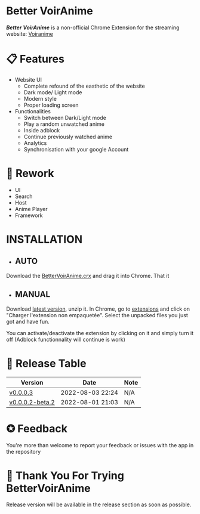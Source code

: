 # Better VoirAnime

___Better VoirAnime___  is a non-official Chrome Extension for the streaming website: [Voiranime](https://voiranime.com)

# 📋 Features
- Website UI
    - Complete refound of the easthetic of the website
    - Dark mode/ Light mode
    - Modern style
    - Proper loading screen
- Functionalities
    - Switch between Dark/Light mode
    - Play a random unwatched anime
    - Inside adblock
    - Continue previously watched anime
    - Analytics
    - Synchronisation with your google Account

# 🧰 Rework
- UI
- Search
- Host
- Anime Player
- Framework

# INSTALLATION

- AUTO
    -

Download the [BetterVoirAnime.crx](https://github.com/Mallow-x/BetterVoirAnime/releases/latest) and drag it into Chrome. That it

- MANUAL
    -
Download [latest version](https://github.com/Mallow-x/BetterVoirAnime/releases/latest), unzip it.
In Chrome, go to [extensions](chrome://extensions) and click on "Charger l'extension non empaquetée". Select the unpacked files you just got and have fun.

You can activate/deactivate the extension by clicking on it and simply turn it off (Adblock functionnality will continue is work)

# 📅 Release Table

 Version | Date | Note 
 --------|------|-----
 [v0.0.0.3](https://github.com/Mallow-x/BetterVoirAnime/releases/tag/v0.0.0.3)|2022-08-03 22:24|N/A
 [v0.0.0.2-beta.2](https://github.com/Mallow-x/BetterVoirAnime/releases/tag/v0.0.0.2-beta.2)|2022-08-01 21:03|N/A

# ✪ Feedback
You're more than welcome to report your feedback or issues with the app in the repository

# 💟 Thank You For Trying BetterVoirAnime
Release version will be available in the release section as soon as possible.
